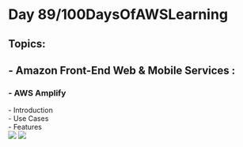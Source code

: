 <h1> Day 89/100DaysOfAWSLearning </h1>
<h2> Topics: </h2>

 <h2>  - Amazon Front-End Web & Mobile Services : </h2>


<h3> - AWS Amplify </h3> 
      - Introduction <br>
      - Use Cases <br>
      - Features <br>
      
               
<img src = "https://github.com/thetechgirlgita/100-days-of-aws-learning/blob/master/Images/Day89/89_1.jpg?raw=true">
<img src = "https://github.com/thetechgirlgita/100-days-of-aws-learning/blob/master/Images/Day88/88_2.jpg?raw=true">
